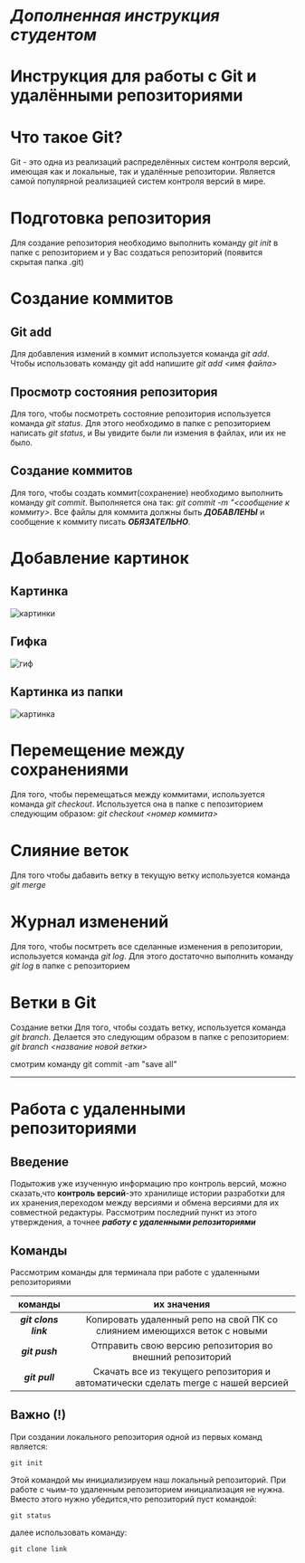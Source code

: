 # ***Дополненная инструкция студентом***
# Инструкция для работы с Git и удалёнными репозиториями
# Что такое Git?
Git - это одна из реализаций распределённых систем контроля версий, имеющая как и локальные, так и удалённые репозитории. Является самой популярной реализацией систем контроля версий в мире.
# Подготовка репозитория
Для создание репозитория необходимо выполнить команду _git init_ в папке с репозиторием и у Вас создаться репозиторий (появится скрытая папка .git)

# Создание коммитов
## Git add
Для добавления измений в коммит используется команда *git add*. Чтобы использовать команду git add напишите *git add <имя файла>*

Просмотр состояния репозитория
---
Для того, чтобы посмотреть состояние репозитория используется команда *git status*. Для этого необходимо в папке с репозиторием написать *git status*, и Вы увидите были ли измения в файлах, или их не было.

## Создание коммитов
Для того, чтобы создать коммит(сохранение) необходимо выполнить команду *git commit*. Выполняется она так: *git commit -m "<сообщение к коммиту>*. Все файлы для коммита должны быть ***ДОБАВЛЕНЫ*** и сообщение к коммиту писать ***ОБЯЗАТЕЛЬНО***.

# Добавление картинок
## Картинка
   ![картинки](https://miro.medium.com/max/1400/1*vlDY5078rLn0dFQWbdAKUA.png)
## Гифка
   ![гиф](https://raw.githubusercontent.com/nadehi18/battery-wallpaper-windows/master/preview/charging.gif)
## Картинка из папки
   ![картинка](1_S-_fv45WT4MgqtnPVsxtHQ.jpeg)

# Перемещение между сохранениями
Для того, чтобы перемещаться между коммитами, используется команда *git checkout*. Используется она в папке с пепозиторием следующим образом: *git checkout <номер коммита>*
# Слияние веток
Для того чтобы дабавить ветку в текущую ветку используется команда *git merge*
# Журнал изменений
Для того, чтобы посмтреть все сделанные изменения в репозитории, используется команда _git log_. Для этого достаточно выполнить команду _git log_ в папке с репозиторием
# Ветки в Git
Создание ветки
Для того, чтобы создать ветку, используется команда *git branch*. Делается это следующим образом в папке с репозиторием: *git branch <название новой ветки>*

смотрим команду git commit -am "save all"
___________________
# Работа с удаленными репозиториями
## Введение
Подытожив уже изученную информацию про контроль версий, можно сказать,что **контроль версий**-это хранилище истории разработки для их хранения,переходом между версиями и обмена версиями для их совместной редактуры. Рассмотрим последний пункт из этого утверждения, а точнее ***работу с удаленными репозиториями***
## Команды
Рассмотрим команды для терминала при работе с удаленными репозиториями

| команды | их значения |
| :---------: | :---------: |
| ___git clons *link*___ | Копировать удаленный репо на свой ПК со слиянием имеющихся веток с новыми |
| ___git push___ | Отправить свою версию репозитория во внешний репозиторий |
| ___git pull___ | Cкачать все из текущего репозитория и автоматически сделать merge с нашей версией |

## Важно (!)
При создании локального репозитория одной из первых команд является:
``` 
git init
``` 
Этой командой мы инициализируем наш локальный репозиторий. При работе с чьим-то удаленным репозиторием инициализация не нужна. Вместо этого нужно убедится,что репозиторий пуст командой:
``` 
git status
``` 
далее использовать команду:
``` 
git clone link
``` 